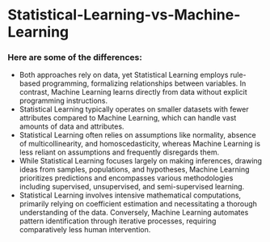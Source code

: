 # Statistical-Learning-vs-Machine-Learning
### Here are some of the differences:
* Both approaches rely on data, yet Statistical Learning employs rule-based programming, formalizing relationships between variables. In contrast, Machine Learning learns directly from data without explicit programming instructions.
* Statistical Learning typically operates on smaller datasets with fewer attributes compared to Machine Learning, which can handle vast amounts of data and attributes.
* Statistical Learning often relies on assumptions like normality, absence of multicollinearity, and homoscedasticity, whereas Machine Learning is less reliant on assumptions and frequently disregards them.
* While Statistical Learning focuses largely on making inferences, drawing ideas from samples, populations, and hypotheses, Machine Learning prioritizes predictions and encompasses various methodologies including supervised, unsupervised, and semi-supervised learning.
* Statistical Learning involves intensive mathematical computations, primarily relying on coefficient estimation and necessitating a thorough understanding of the data. Conversely, Machine Learning automates pattern identification through iterative processes, requiring comparatively less human intervention.
